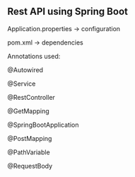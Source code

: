 ## Rest API using Spring Boot
Application.properties -> configuration

pom.xml -> dependencies

Annotations used:

@Autowired

@Service

@RestController

@GetMapping

@SpringBootApplication

@PostMapping

@PathVariable

@RequestBody
